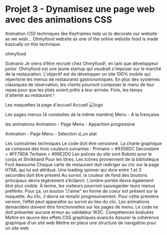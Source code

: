 # Projet 3 - Dynamisez une page web avec des animations CSS

Animation CSS techniques like Keyframes help us to decorate our website as we wish...
Ohmyfood website as one of the online website food is made basically on this technique.

ohmyfood

Scénario
Je viens d’être recruté chez Ohmyfood!, en tant que développeur junior.
Ohmyfood est une jeune startup qui voudrait s'imposer sur le marché de la restauration.
L'objectif est de développer un site 100% mobile qui répertorie les menus de restaurants gastronomiques. En plus des systèmes classiques de réservation, les clients pourront composer le menu de leur repas pour que les plats soient prêts à leur arrivée.
Finis, les temps d'attente au restaurant !

Les maquettes
la page d'accueil
Accueil
![logo](https://github.com/Av-code80/P3_AAGhasemian_OC/blob/main/images/ohmyfood.png)

Les pages menus (4 constuites de la même manière)
Menu - À la française

les animations
Animation - Page Menu - Apparition progressive

Animation - Page Menu - Sélection d_un plat

Les contraintes techniques
Le code doit être versionné.
La charte graphique se compose des trois couleurs suivantes :
Primaire = #9356DC
Secondaire = #FF79DA
Tertiaire = #99E2D0
Les polices du site sont Roboto pour le corps et Shrikhand Pour les titres.
Les icônes proviennent de la bibliotèque Font Awesome
Chaque carte de restaurant doit rediriger au clic sur la page HTML qui lui est attribué.
Une loading spinner qui dure entre 1 et 3 secondes doit être présent
Au survol, la couleur de fond des boutons principaux devra légèrement s’éclaircir. L’ombre portée devra également être plus visible.
À terme, les visiteurs pourront sauvegarder leurs menus préférés. Pour ça, un bouton "J’aime" en forme de coeur est présent sur la maquette. Au clic, il devra se remplir progressivement. Pour cette première version, l’effet peut apparaître au survol au lieu du clic.
Les animations demandées doivent être fonctionnelles sur les pages de menu.
Le code ne doit présenter aucune erreur au validateur W3C.
Compétences évaluées
Mettre en œuvre des effets CSS graphiques avancés
Assurer la cohérence graphique d'un site web
Mettre en place une structure de navigation pour un site web
